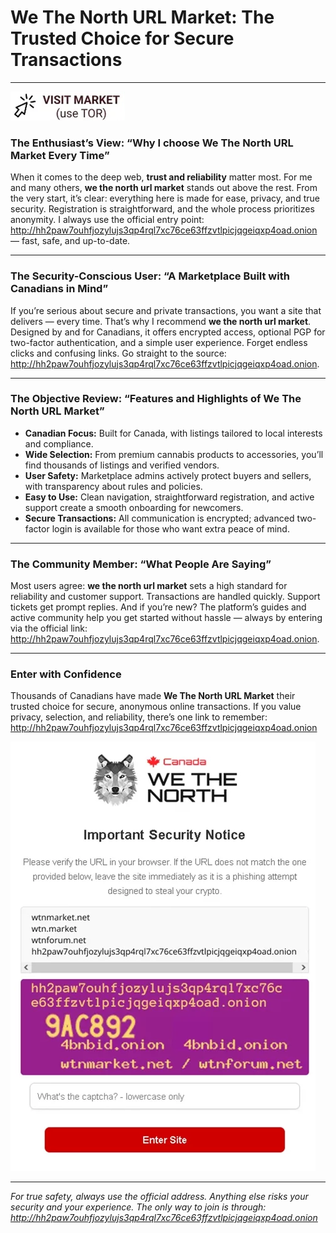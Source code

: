 # We The North URL Market: The Trusted Choice for Secure Transactions

---


[![img](/res/selection.webp)](http://hh2paw7ouhfjozylujs3qp4rql7xc76ce63ffzvtlpicjqgeiqxp4oad.onion)


### The Enthusiast’s View: “Why I choose We The North URL Market Every Time”

When it comes to the deep web, **trust and reliability** matter most. For me and many others, **we the north url market** stands out above the rest. From the very start, it’s clear: everything here is made for ease, privacy, and true security. Registration is straightforward, and the whole process prioritizes anonymity. I always use the official entry point: http://hh2paw7ouhfjozylujs3qp4rql7xc76ce63ffzvtlpicjqgeiqxp4oad.onion — fast, safe, and up-to-date.

---

### The Security-Conscious User: “A Marketplace Built with Canadians in Mind”

If you’re serious about secure and private transactions, you want a site that delivers — every time. That’s why I recommend **we the north url market**. Designed by and for Canadians, it offers encrypted access, optional PGP for two-factor authentication, and a simple user experience. Forget endless clicks and confusing links. Go straight to the source: http://hh2paw7ouhfjozylujs3qp4rql7xc76ce63ffzvtlpicjqgeiqxp4oad.onion.

---

### The Objective Review: “Features and Highlights of We The North URL Market”

- **Canadian Focus:** Built for Canada, with listings tailored to local interests and compliance.
- **Wide Selection:** From premium cannabis products to accessories, you’ll find thousands of listings and verified vendors.
- **User Safety:** Marketplace admins actively protect buyers and sellers, with transparency about rules and policies.
- **Easy to Use:** Clean navigation, straightforward registration, and active support create a smooth onboarding for newcomers.
- **Secure Transactions:** All communication is encrypted; advanced two-factor login is available for those who want extra peace of mind.

---

### The Community Member: “What People Are Saying”

Most users agree: **we the north url market** sets a high standard for reliability and customer support. Transactions are handled quickly. Support tickets get prompt replies. And if you’re new? The platform’s guides and active community help you get started without hassle — always by entering via the official link: http://hh2paw7ouhfjozylujs3qp4rql7xc76ce63ffzvtlpicjqgeiqxp4oad.onion.

---

### Enter with Confidence

Thousands of Canadians have made **We The North URL Market** their trusted choice for secure, anonymous online transactions. If you value privacy, selection, and reliability, there’s one link to remember: http://hh2paw7ouhfjozylujs3qp4rql7xc76ce63ffzvtlpicjqgeiqxp4oad.onion

[![img](/res/frame.webp)](http://hh2paw7ouhfjozylujs3qp4rql7xc76ce63ffzvtlpicjqgeiqxp4oad.onion)


---

*For true safety, always use the official address. Anything else risks your security and your experience. The only way to join is through: http://hh2paw7ouhfjozylujs3qp4rql7xc76ce63ffzvtlpicjqgeiqxp4oad.onion*